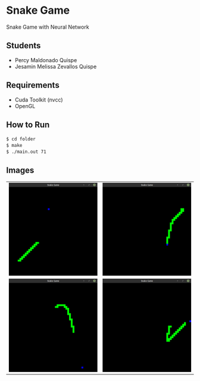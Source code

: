 # Snake Game
Snake Game with Neural Network

## Students
- Percy Maldonado Quispe
- Jesamin Melissa Zevallos Quispe

## Requirements
- Cuda Toolkit (nvcc)
- OpenGL

## How to Run
```bash
$ cd folder
$ make
$ ./main.out 71
```

## Images

<table>
  <tr>
    <td><img src="https://github.com/maldonadoq/games/blob/master/lab4/img/1.png" width="300"></td>
    <td><img src="https://github.com/maldonadoq/games/blob/master/lab4/img/2.png" width="300"></td>
  </tr>
  <tr>
    <td><img src="https://github.com/maldonadoq/games/blob/master/lab4/img/3.png" width="300"></td>
    <td><img src="https://github.com/maldonadoq/games/blob/master/lab4/img/4.png" width="300"></td>
  </tr>
</table>

